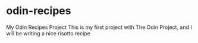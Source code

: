 # odin-recipes
My Odin Recipes Project
This is my first project with The Odin Project, and I will be writing a nice risotto recipe